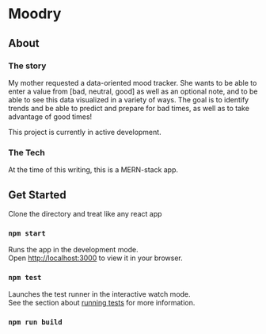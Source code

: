# Moodry

## About

### The story
My mother requested a data-oriented mood tracker. She wants to be able to enter a value from [bad, neutral, good] as well as an optional note, and to be able to see this data visualized in a variety of ways. The goal is to identify trends and be able to predict and prepare for bad times, as well as to take advantage of good times!

This project is currently in active development.

### The Tech
At the time of this writing, this is a MERN-stack app.


## Get Started

Clone the directory and treat like any react app

### `npm start`

Runs the app in the development mode.\
Open [http://localhost:3000](http://localhost:3000) to view it in your browser.

### `npm test`

Launches the test runner in the interactive watch mode.\
See the section about [running tests](https://facebook.github.io/create-react-app/docs/running-tests) for more information.

### `npm run build`


